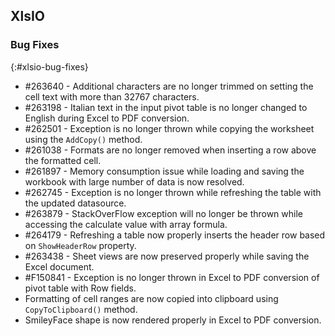 ## XlsIO

### Bug Fixes
{:#xlsio-bug-fixes}

* \#263640 - Additional characters are no longer trimmed on setting the cell text with more than 32767 characters.
* \#263198 - Italian text in the input pivot table is no longer changed to English during Excel to PDF conversion.
* \#262501 - Exception is no longer thrown while copying the worksheet using the `AddCopy()` method.
* \#261038 - Formats are no longer removed when inserting a row above the formatted cell.
* \#261897 - Memory consumption issue while loading and saving the workbook with large number of data is now resolved.
* \#262745 - Exception is no longer thrown while refreshing the table with the updated datasource.
* \#263879 - StackOverFlow exception will no longer be thrown while accessing the calculate value with array formula.
* \#264179 - Refreshing a table now properly inserts the header row based on `ShowHeaderRow` property.
* \#263438 - Sheet views are now preserved properly while saving the Excel document.
* \#F150841 - Exception is no longer thrown in Excel to PDF conversion of pivot table with Row fields.
* Formatting of cell ranges are now copied into clipboard using `CopyToClipboard()` method.
* SmileyFace shape is now rendered properly in Excel to PDF conversion.

